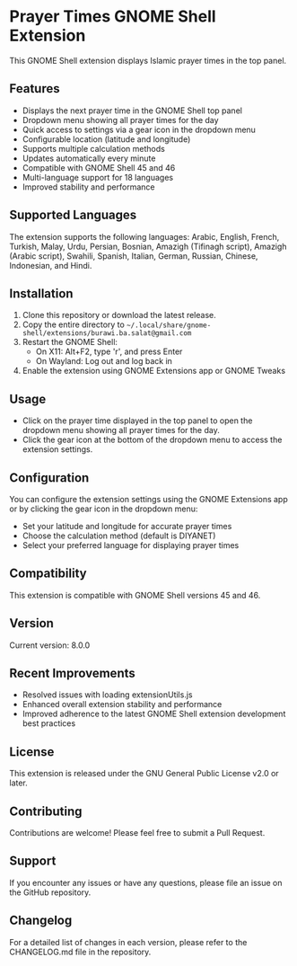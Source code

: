 # Prayer Times GNOME Shell Extension

This GNOME Shell extension displays Islamic prayer times in the top panel.

## Features

- Displays the next prayer time in the GNOME Shell top panel
- Dropdown menu showing all prayer times for the day
- Quick access to settings via a gear icon in the dropdown menu
- Configurable location (latitude and longitude)
- Supports multiple calculation methods
- Updates automatically every minute
- Compatible with GNOME Shell 45 and 46
- Multi-language support for 18 languages
- Improved stability and performance

## Supported Languages

The extension supports the following languages:
Arabic, English, French, Turkish, Malay, Urdu, Persian, Bosnian, Amazigh (Tifinagh script), Amazigh (Arabic script), Swahili, Spanish, Italian, German, Russian, Chinese, Indonesian, and Hindi.

## Installation

1. Clone this repository or download the latest release.
2. Copy the entire directory to `~/.local/share/gnome-shell/extensions/burawi.ba.salat@gmail.com`
3. Restart the GNOME Shell:
   - On X11: Alt+F2, type 'r', and press Enter
   - On Wayland: Log out and log back in
4. Enable the extension using GNOME Extensions app or GNOME Tweaks

## Usage

- Click on the prayer time displayed in the top panel to open the dropdown menu showing all prayer times for the day.
- Click the gear icon at the bottom of the dropdown menu to access the extension settings.

## Configuration

You can configure the extension settings using the GNOME Extensions app or by clicking the gear icon in the dropdown menu:

- Set your latitude and longitude for accurate prayer times
- Choose the calculation method (default is DIYANET)
- Select your preferred language for displaying prayer times

## Compatibility

This extension is compatible with GNOME Shell versions 45 and 46.

## Version

Current version: 8.0.0

## Recent Improvements

- Resolved issues with loading extensionUtils.js
- Enhanced overall extension stability and performance
- Improved adherence to the latest GNOME Shell extension development best practices

## License

This extension is released under the GNU General Public License v2.0 or later.

## Contributing

Contributions are welcome! Please feel free to submit a Pull Request.

## Support

If you encounter any issues or have any questions, please file an issue on the GitHub repository.

## Changelog

For a detailed list of changes in each version, please refer to the CHANGELOG.md file in the repository.